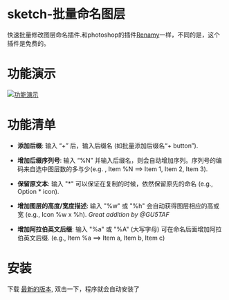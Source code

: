  sketch-批量命名图层
========
快速批量修改图层命名插件.和photoshop的插件[Renamy](http://www.renamy.com/)一样，不同的是，这个插件是免费的。

功能演示
==
[![功能演示](http://secure-b.vimeocdn.com/ts/462/215/462215169_960.jpg)](http://vimeo.com/85064841)

功能清单
==
- **添加后缀**: 输入 “+” 后，输入后缀名 (如批量添加后缀名“+ button”).

- **增加后缀序列号**:  输入 “%N” 并输入后缀名，则会自动增加序列。序列号的编码来自选中图层数的多与少(e.g. , Item %N ==> Item 1, Item 2, Item 3).

- **保留原文本**: 输入 "\*" 可以保证在复制的时候，依然保留原先的命名 (e.g., Option \* icon).

- **增加图层的高度/宽度描述**: 输入 "%w" 或 "%h" 会自动获得图层相应的高或宽  (e.g., Icon %w x %h). *Great addition by @GU5TAF*

- **增加阿拉伯英文后缀**: 输入 "%a" 或 "%A" (大写字母) 可在命名后面增加阿拉伯英文后缀. (e.g., Item %a ==> Item a, Item b, Item c)

安装
==
下载 [最新的版本](https://github.com/rodi01/RenameIt/releases/latest), 双击一下，程序就会自动安装了
